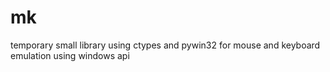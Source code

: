 # mk
temporary small library using ctypes and pywin32 for mouse and keyboard emulation using windows api
